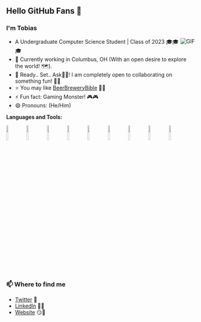 ## Hello GitHub Fans 👋

### I'm Tobias
<img align="right" alt="GIF" src="https://media1.giphy.com/media/PiQejEf31116URju4V/giphy.gif" />

- A Undergraduate Computer Science Student | Class of 2023 🎓🎓🎓 
- 🌱 Currently working in Columbus, OH (With an open desire to explore the world! 🗺️).
- 💬 Ready.. Set.. Ask🤘🏽! I am completely open to collaborating on something fun! 🤝🤝
- ⭐ You may like [BeerBreweryBible](https://github.com/Tobias2023/beer-brewery-bible) 🍺🍺
- ⚡ Fun fact: Gaming Monster! 🎮🎮
- 😄 Pronouns: (He/Him)

**Languages and Tools:**

  <!--
  To get logos: https://www.vectorlogo.zone or https://simpleicons.org/
  -->

<code><img width="10%" src="https://www.vectorlogo.zone/logos/reactjs/reactjs-ar21.svg"></code>
<code><img width="10%" src="https://www.vectorlogo.zone/logos/docker/docker-ar21.svg"></code>
<code><img width="10%" src="https://www.vectorlogo.zone/logos/pocoo_flask/pocoo_flask-ar21.svg"></code>
<code><img width="10%" src="https://www.vectorlogo.zone/logos/python/python-ar21.svg"></code>
<code><img width="10%" src="https://www.vectorlogo.zone/logos/typescriptlang/typescriptlang-ar21.svg"></code>
<code><img width="10%" src="https://www.vectorlogo.zone/logos/eslint/eslint-ar21.svg"></code>
<code><img width="10%" src="https://www.vectorlogo.zone/logos/javascript/javascript-ar21.svg"></code>
<code><img width="10%" src="https://www.vectorlogo.zone/logos/angular/angular-ar21.svg"></code>
<code><img width="10%" src="https://www.vectorlogo.zone/logos/expressjs/expressjs-ar21.svg"></code>


### 📫 Where to find me
- [Twitter](https://twitter.com/TobiasCodes12) 🐤
- [LinkedIn](https://www.linkedin.com/in/tobias-scott-he-him-b3572751/) 👨💼
- [Website](https://tobiascscott.com/) 😏🔗




